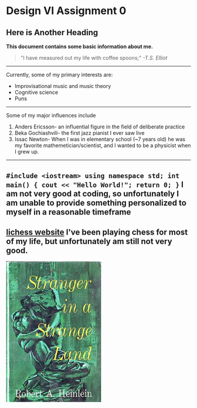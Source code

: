 # Design VI Assignment 0
## Here is Another Heading
**This document contains some basic information about me.**

>"I have measured out my life with coffee spoons;"
*-T.S. Elliot*
---
Currently, some of my primary interests are:
- Improvisational music and music theory
- Cognitive science
- Puns
---
Some of my major influences include
1. Anders Ericsson- an influential figure in the field of deliberate practice
2. Beka Gochiashvili- the first jazz pianist I ever saw live
3. Issac Newton- When I was in elementary school (~7 years old) he was my favorite mathemetician/scientist, and I wanted to be a physicist when I grew up.
---
`#include <iostream>
using namespace std;
int main() {
  cout << "Hello World!";
  return 0;
}`
I am not very good at coding, so unfortunately I am unable to provide something personalized to myself in a reasonable timeframe
---
[lichess website](https://lichess.org/) I've been playing chess for most of my life, but unfortunately am still not very good.
---
![alt text](Stranger_in_a_Strange_Land_Cover.jpg)
